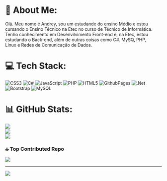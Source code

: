 # 💫 About Me:
Olá. Meu nome é Andrey, sou um estudande do ensino Médio e estou <br>cursando o Ensino Técnico na Etec no curso de Técnico de Informática.<br>Tenho conhecimento em Desenvilvimento Front-end e, na Etec, estou<br>estudando  o Back-end, além de outras coisas como C#. MySQ, PHP, <br>Linux e Redes de Comunicação de Dados.<br>


# 💻 Tech Stack:
![CSS3](https://img.shields.io/badge/css3-%231572B6.svg?style=for-the-badge&logo=css3&logoColor=white) ![C#](https://img.shields.io/badge/c%23-%23239120.svg?style=for-the-badge&logo=csharp&logoColor=white) ![JavaScript](https://img.shields.io/badge/javascript-%23323330.svg?style=for-the-badge&logo=javascript&logoColor=%23F7DF1E) ![PHP](https://img.shields.io/badge/php-%23777BB4.svg?style=for-the-badge&logo=php&logoColor=white) ![HTML5](https://img.shields.io/badge/html5-%23E34F26.svg?style=for-the-badge&logo=html5&logoColor=white) ![GithubPages](https://img.shields.io/badge/github%20pages-121013?style=for-the-badge&logo=github&logoColor=white) ![.Net](https://img.shields.io/badge/.NET-5C2D91?style=for-the-badge&logo=.net&logoColor=white) ![Bootstrap](https://img.shields.io/badge/bootstrap-%238511FA.svg?style=for-the-badge&logo=bootstrap&logoColor=white) ![MySQL](https://img.shields.io/badge/mysql-%2300000f.svg?style=for-the-badge&logo=mysql&logoColor=white)
# 📊 GitHub Stats:
![](https://github-readme-stats.vercel.app/api?username=Andreydso&theme=highcontrast&hide_border=false&include_all_commits=false&count_private=false)<br/>
![](https://github-readme-streak-stats.herokuapp.com/?user=Andreydso&theme=highcontrast&hide_border=false)<br/>
![](https://github-readme-stats.vercel.app/api/top-langs/?username=Andreydso&theme=highcontrast&hide_border=false&include_all_commits=false&count_private=false&layout=compact)

### 🔝 Top Contributed Repo
![](https://github-contributor-stats.vercel.app/api?username=Andreydso&limit=5&theme=tokyonight&combine_all_yearly_contributions=true)

---
[![](https://visitcount.itsvg.in/api?id=Andreydso&icon=2&color=4)](https://visitcount.itsvg.in)

<!-- Proudly created with GPRM ( https://gprm.itsvg.in ) -->